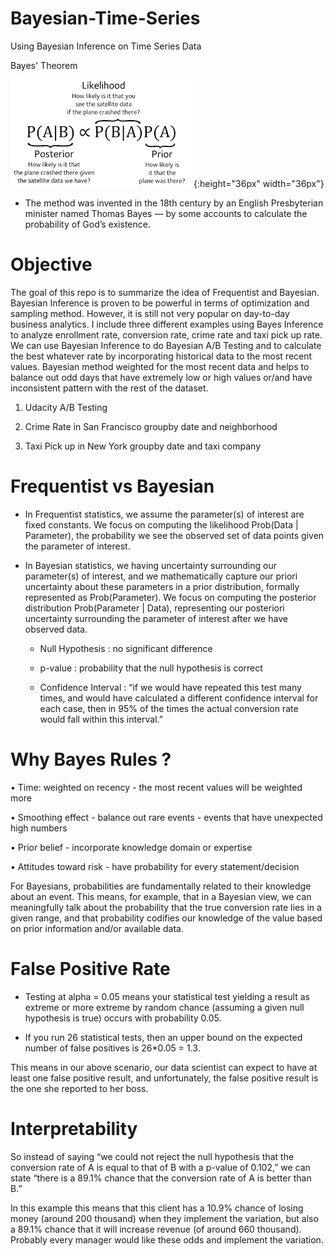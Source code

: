 # Bayesian-Time-Series

Using Bayesian Inference on Time Series Data

Bayes' Theorem 

![logo](image/bayes.png){:height="36px" width="36px"}

- The method was invented in the 18th century by an English Presbyterian minister named Thomas Bayes — by some accounts to calculate the probability of God’s existence. 

# Objective 

The goal of this repo is to summarize the idea of Frequentist and Bayesian. Bayesian Inference is proven to be powerful in terms of optimization and sampling method. However, it is still not very popular on day-to-day business analytics. I include three different examples using Bayes Inference to analyze enrollment rate, conversion rate, crime rate and taxi pick up rate. We can use Bayesian Inference to do Bayesian A/B Testing and to calculate the best whatever rate by incorporating historical data to the most recent values. Bayesian method weighted for the most recent data and helps to balance out odd days that have extremely low or high values or/and have inconsistent pattern with the rest of the dataset. 

1. Udacity A/B Testing

2. Crime Rate in San Francisco groupby date and neighborhood

3. Taxi Pick up in New York groupby date and taxi company


# Frequentist vs Bayesian 

- In Frequentist statistics, we assume the parameter(s) of interest are fixed constants. We focus on computing the likelihood Prob(Data | Parameter), the probability we see the observed set of data points given the parameter of interest.


- In Bayesian statistics, we having uncertainty surrounding our parameter(s) of interest, and we mathematically capture our priori uncertainty about these parameters in a prior distribution, formally represented as Prob(Parameter). We focus on computing the posterior distribution Prob(Parameter | Data), representing our posteriori uncertainty surrounding the parameter of interest after we have observed data.

  -  Null Hypothesis :  no significant difference

  - p-value : probability that the null hypothesis is correct

  - Confidence Interval : “if we would have repeated this test many times, and would have calculated a different confidence interval for each case, then in 95% of the times the actual conversion rate would fall within this interval.”

# Why Bayes Rules ?

•	Time: weighted on recency - the most recent values will be weighted more

•   Smoothing effect - balance out rare events - events that have unexpected high numbers

•	Prior belief - incorporate knowledge domain or expertise 

•	Attitudes toward risk - have probability for every statement/decision

For Bayesians, probabilities are fundamentally related to their knowledge about an event. This means, for example, that in a Bayesian view, we can meaningfully talk about the probability that the true conversion rate lies in a given range, and that probability codifies our knowledge of the value based on prior information and/or available data.


# False Positive Rate

- Testing at alpha = 0.05 means your statistical test yielding a result as extreme or more extreme by random chance (assuming a given null hypothesis is true) occurs with probability 0.05. 

- If you run 26 statistical tests, then an upper bound on the expected number of false positives is 26*0.05 = 1.3.

 This means in our above scenario, our data scientist can expect to have at least one false positive result, and unfortunately, the false positive result is the one she reported to her boss.


# Interpretability 


 So instead of saying “we could not reject the null hypothesis that the conversion rate of A is equal to that of B with a p-value of 0.102,” we can state “there is a 89.1% chance that the conversion rate of A is better than B.”

In this example this means that this client has a 10.9% chance of losing money (around 200 thousand) when they implement the variation, but also a 89.1% chance that it will increase revenue (of around 660 thousand). Probably every manager would like these odds and implement the variation.
